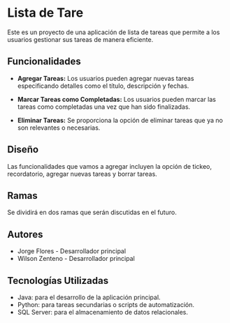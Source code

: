 # Lista de Tare

Este es un proyecto de una aplicación de lista de tareas que permite a los usuarios gestionar sus tareas de manera eficiente.

## Funcionalidades

- **Agregar Tareas:** Los usuarios pueden agregar nuevas tareas especificando detalles como el título, descripción y fechas.
  
- **Marcar Tareas como Completadas:** Los usuarios pueden marcar las tareas como completadas una vez que han sido finalizadas.
  
- **Eliminar Tareas:** Se proporciona la opción de eliminar tareas que ya no son relevantes o necesarias.

## Diseño

Las funcionalidades que vamos a agregar incluyen la opción de tickeo, recordatorio, agregar nuevas tareas y borrar tareas.

## Ramas

Se dividirá en dos ramas que serán discutidas en el futuro.


## Autores

- Jorge Flores - Desarrollador principal
- Wilson Zenteno - Desarrollador principal

## Tecnologías Utilizadas

- Java: para el desarrollo de la aplicación principal.
- Python: para tareas secundarias o scripts de automatización.
- SQL Server: para el almacenamiento de datos relacionales.




